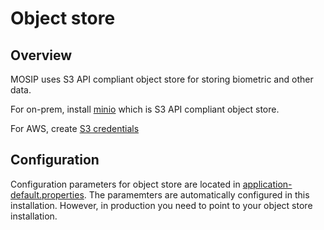 # Object store

## Overview

MOSIP uses S3 API compliant object store for storing biometric and other data. 

For on-prem, install [minio](minio/README.md) which is S3 API compliant object store.

For AWS, create [S3 credentials](s3/README.md)

## Configuration
Configuration parameters for object store are located in [application-default.properties](https://github.com/tf-govstack/mosip-config/blob/develop3-v3/application-default.properties). The paramemters are automatically configured in this installation.  However, in production you need to point to your object store installation.
